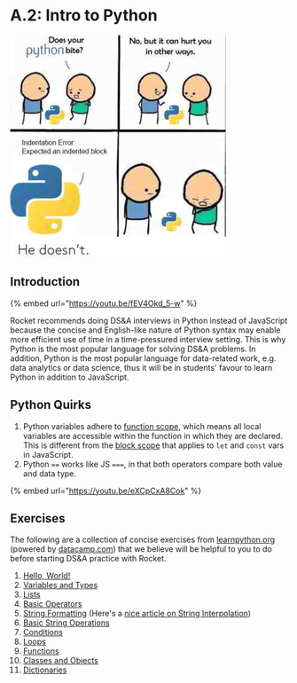 # A.2: Intro to Python

![python meme](../.gitbook/assets/python-meme.jpeg)

## Introduction

{% embed url="https://youtu.be/fEV4Okd_5-w" %}

Rocket recommends doing DS\&A interviews in Python instead of JavaScript because the concise and English-like nature of Python syntax may enable more efficient use of time in a time-pressured interview setting. This is why Python is the most popular language for solving DS\&A problems. In addition, Python is the most popular language for data-related work, e.g. data analytics or data science, thus it will be in students' favour to learn Python in addition to JavaScript.

## Python Quirks

1. Python variables adhere to [function scope](https://www.w3schools.com/python/python\_scope.asp), which means all local variables are accessible within the function in which they are declared. This is different from the [block scope](https://dev.to/sandy8111112004/javascript-introduction-to-scope-function-scope-block-scope-d11#:\~:text=A%20block%20scope%20is%20the,only%20within%20the%20corresponding%20block.) that applies to `let` and `const` vars in JavaScript.
2. Python `==` works like JS `===`, in that both operators compare both value and data type.

{% embed url="https://youtu.be/eXCpCxA8Cok" %}

## Exercises

The following are a collection of concise exercises from [learnpython.org](https://learnpython.org) (powered by [datacamp.com](https://datacamp.com)) that we believe will be helpful to you to do before starting DS\&A practice with Rocket.

1. [Hello, World!](https://www.learnpython.org/en/Hello%2C\_World!)
2. [Variables and Types](https://www.learnpython.org/en/Variables\_and\_Types)
3. [Lists](https://www.learnpython.org/en/Lists)
4. [Basic Operators](https://www.learnpython.org/en/Basic\_Operators)
5. [String Formatting](https://www.learnpython.org/en/String\_Formatting) (Here's a [nice article on String Interpolation](https://www.programiz.com/python-programming/string-interpolation))
6. [Basic String Operations](https://www.learnpython.org/en/Basic\_String\_Operations)
7. [Conditions](https://www.learnpython.org/en/Conditions)
8. [Loops](https://www.learnpython.org/en/Loops)
9. [Functions](https://www.learnpython.org/en/Functions)
10. [Classes and Objects](https://www.learnpython.org/en/Classes\_and\_Objects)
11. [Dictionaries](https://www.learnpython.org/en/Dictionaries)
